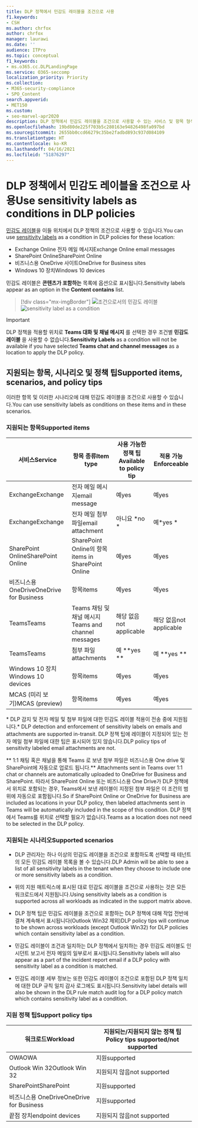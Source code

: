 ```yaml
---
title: DLP 정책에서 민감도 레이블을 조건으로 사용
f1.keywords:
- CSH
ms.author: chrfox
author: chrfox
manager: laurawi
ms.date: ''
audience: ITPro
ms.topic: conceptual
f1_keywords:
- ms.o365.cc.DLPLandingPage
ms.service: O365-seccomp
localization_priority: Priority
ms.collection:
- M365-security-compliance
- SPO_Content
search.appverid:
- MET150
ms.custom:
- seo-marvel-apr2020
description: DLP 정책에서 민감도 레이블을 조건으로 사용할 수 있는 서비스 및 항목 형식에 대해 배워봅니다.
ms.openlocfilehash: 19bd80de225f703b5c280163e94826498fa097bd
ms.sourcegitcommit: 2655bb0ccd66279c35be2fadbd893c937d084109
ms.translationtype: HT
ms.contentlocale: ko-KR
ms.lasthandoff: 04/16/2021
ms.locfileid: "51876297"
---
```

# <a name="use-sensitivity-labels-as-conditions-in-dlp-policies"></a><span data-ttu-id="392c8-103">DLP 정책에서 민감도 레이블을 조건으로 사용</span><span class="sxs-lookup"><span data-stu-id="392c8-103">Use sensitivity labels as conditions in DLP policies</span></span>

<span data-ttu-id="392c8-104">[민감도 레이블](sensitivity-labels.md)을 이들 위치에서 DLP 정책의 조건으로 사용할 수 있습니다.</span><span class="sxs-lookup"><span data-stu-id="392c8-104">You can use [sensitivity labels](sensitivity-labels.md) as a condition in DLP policies for these location:</span></span>

- <span data-ttu-id="392c8-105">Exchange Online 전자 메일 메시지</span><span class="sxs-lookup"><span data-stu-id="392c8-105">Exchange Online email messages</span></span>
- <span data-ttu-id="392c8-106">SharePoint Online</span><span class="sxs-lookup"><span data-stu-id="392c8-106">SharePoint Online</span></span>
- <span data-ttu-id="392c8-107">비즈니스용 OneDrive 사이트</span><span class="sxs-lookup"><span data-stu-id="392c8-107">OneDrive for Business sites</span></span>
- <span data-ttu-id="392c8-108">Windows 10 장치</span><span class="sxs-lookup"><span data-stu-id="392c8-108">Windows 10 devices</span></span>

<span data-ttu-id="392c8-109">민감도 레이블은 **콘텐츠가 포함하는** 목록에 옵션으로 표시됩니다.</span><span class="sxs-lookup"><span data-stu-id="392c8-109">Sensitivity labels appear as an option in the **Content contains** list.</span></span>

> [!div class="mx-imgBorder"]
> <span data-ttu-id="392c8-110">![조건으로서의 민감도 레이블](../media/dlp-sensitivity-label-as-a-condition.png)</span><span class="sxs-lookup"><span data-stu-id="392c8-110">![sensitivity label as a condition](../media/dlp-sensitivity-label-as-a-condition.png)</span></span>

> [!IMPORTANT]
> <span data-ttu-id="392c8-111">DLP 정책을 적용할 위치로 **Teams 대화 및 채널 메시지** 를 선택한 경우 조건별 **민감도 레이블** 을 사용할 수 없습니다.</span><span class="sxs-lookup"><span data-stu-id="392c8-111">**Sensitivity Labels** as a condition will not be available if you have selected **Teams chat and channel messages** as a location to apply the DLP policy.</span></span>


## <a name="supported-items-scenarios-and-policy-tips"></a><span data-ttu-id="392c8-112">지원되는 항목, 시나리오 및 정책 팁</span><span class="sxs-lookup"><span data-stu-id="392c8-112">Supported items, scenarios, and policy tips</span></span>

<span data-ttu-id="392c8-113">이러한 항목 및 이러한 시나리오에 대해 민감도 레이블을 조건으로 사용할 수 있습니다.</span><span class="sxs-lookup"><span data-stu-id="392c8-113">You can use sensitivity labels as conditions on these items and in these scenarios.</span></span>

### <a name="supported-items"></a><span data-ttu-id="392c8-114">지원되는 항목</span><span class="sxs-lookup"><span data-stu-id="392c8-114">Supported items</span></span>

|<span data-ttu-id="392c8-115">서비스</span><span class="sxs-lookup"><span data-stu-id="392c8-115">Service</span></span>  |<span data-ttu-id="392c8-116">항목 종류</span><span class="sxs-lookup"><span data-stu-id="392c8-116">Item type</span></span>  |<span data-ttu-id="392c8-117">사용 가능한 정책 팁</span><span class="sxs-lookup"><span data-stu-id="392c8-117">Available to policy tip</span></span>  |<span data-ttu-id="392c8-118">적용 가능</span><span class="sxs-lookup"><span data-stu-id="392c8-118">Enforceable</span></span>  |
|---------|---------|---------|---------|
|<span data-ttu-id="392c8-119">Exchange</span><span class="sxs-lookup"><span data-stu-id="392c8-119">Exchange</span></span>    |<span data-ttu-id="392c8-120">전자 메일 메시지</span><span class="sxs-lookup"><span data-stu-id="392c8-120">email message</span></span>         |<span data-ttu-id="392c8-121">예</span><span class="sxs-lookup"><span data-stu-id="392c8-121">yes</span></span>         |<span data-ttu-id="392c8-122">예</span><span class="sxs-lookup"><span data-stu-id="392c8-122">yes</span></span>         |
|<span data-ttu-id="392c8-123">Exchange</span><span class="sxs-lookup"><span data-stu-id="392c8-123">Exchange</span></span>    |<span data-ttu-id="392c8-124">전자 메일 첨부 파일</span><span class="sxs-lookup"><span data-stu-id="392c8-124">email attachment</span></span>         |<span data-ttu-id="392c8-125">아니요 \*</span><span class="sxs-lookup"><span data-stu-id="392c8-125">no \*</span></span>         |<span data-ttu-id="392c8-126">예\*</span><span class="sxs-lookup"><span data-stu-id="392c8-126">yes \*</span></span>         |
|<span data-ttu-id="392c8-127">SharePoint Online</span><span class="sxs-lookup"><span data-stu-id="392c8-127">SharePoint Online</span></span>     |<span data-ttu-id="392c8-128">SharePoint Online의 항목</span><span class="sxs-lookup"><span data-stu-id="392c8-128">items in SharePoint Online</span></span>         |<span data-ttu-id="392c8-129">예</span><span class="sxs-lookup"><span data-stu-id="392c8-129">yes</span></span>         |<span data-ttu-id="392c8-130">예</span><span class="sxs-lookup"><span data-stu-id="392c8-130">yes</span></span>         |
|<span data-ttu-id="392c8-131">비즈니스용 OneDrive</span><span class="sxs-lookup"><span data-stu-id="392c8-131">OneDrive for Business</span></span>     |<span data-ttu-id="392c8-132">항목</span><span class="sxs-lookup"><span data-stu-id="392c8-132">items</span></span>         |<span data-ttu-id="392c8-133">예</span><span class="sxs-lookup"><span data-stu-id="392c8-133">yes</span></span>         |<span data-ttu-id="392c8-134">예</span><span class="sxs-lookup"><span data-stu-id="392c8-134">yes</span></span>         |
|<span data-ttu-id="392c8-135">Teams</span><span class="sxs-lookup"><span data-stu-id="392c8-135">Teams</span></span>     |<span data-ttu-id="392c8-136">Teams 채팅 및 채널 메시지</span><span class="sxs-lookup"><span data-stu-id="392c8-136">Teams and channel messages</span></span>         |<span data-ttu-id="392c8-137">해당 없음</span><span class="sxs-lookup"><span data-stu-id="392c8-137">not applicable</span></span>         |<span data-ttu-id="392c8-138">해당 없음</span><span class="sxs-lookup"><span data-stu-id="392c8-138">not applicable</span></span>         |
|<span data-ttu-id="392c8-139">Teams</span><span class="sxs-lookup"><span data-stu-id="392c8-139">Teams</span></span>     |<span data-ttu-id="392c8-140">첨부 파일</span><span class="sxs-lookup"><span data-stu-id="392c8-140">attachments</span></span>         |<span data-ttu-id="392c8-141">예 \*\*</span><span class="sxs-lookup"><span data-stu-id="392c8-141">yes \*\*</span></span>         |<span data-ttu-id="392c8-142">예 \*\*</span><span class="sxs-lookup"><span data-stu-id="392c8-142">yes \*\*</span></span>         |
|<span data-ttu-id="392c8-143">Windows 10 장치</span><span class="sxs-lookup"><span data-stu-id="392c8-143">Windows 10 devices</span></span>     |<span data-ttu-id="392c8-144">항목</span><span class="sxs-lookup"><span data-stu-id="392c8-144">items</span></span>         |<span data-ttu-id="392c8-145">예</span><span class="sxs-lookup"><span data-stu-id="392c8-145">yes</span></span>         |<span data-ttu-id="392c8-146">예</span><span class="sxs-lookup"><span data-stu-id="392c8-146">yes</span></span>         |
|<span data-ttu-id="392c8-147">MCAS (미리 보기)</span><span class="sxs-lookup"><span data-stu-id="392c8-147">MCAS (preview)</span></span> |<span data-ttu-id="392c8-148">항목</span><span class="sxs-lookup"><span data-stu-id="392c8-148">items</span></span>         |<span data-ttu-id="392c8-149">예</span><span class="sxs-lookup"><span data-stu-id="392c8-149">yes</span></span>         |<span data-ttu-id="392c8-150">예</span><span class="sxs-lookup"><span data-stu-id="392c8-150">yes</span></span>         |

<span data-ttu-id="392c8-151">\* DLP 감지 및 전자 메일 및 첨부 파일에 대한 민감도 레이블 적용이 전송 중에 지원됩니다.</span><span class="sxs-lookup"><span data-stu-id="392c8-151">\* DLP detection and enforcement of sensitivity labels on emails and attachments are supported in-transit.</span></span> <span data-ttu-id="392c8-152">DLP 정책 팁에 레이블이 지정되어 있는 전자 메일 첨부 파일에 대한 팁은 표시되어 있지 않습니다.</span><span class="sxs-lookup"><span data-stu-id="392c8-152">DLP policy tips of sensitivity labeled email attachments are not.</span></span>

<span data-ttu-id="392c8-153">\*\* 1:1 채팅 혹은 채널을 통해 Teams 로 보낸 첨부 파일은 비즈니스용 One drive 및 SharePoint에 자동으로 업로드 됩니다.</span><span class="sxs-lookup"><span data-stu-id="392c8-153">\*\* Attachments sent in Teams over 1:1 chat or channels are automatically uploaded to OneDrive for Business and SharePoint.</span></span> <span data-ttu-id="392c8-154">따라서 SharePoint Online 또는 비즈니스용 One Drive가 DLP 정책에서 위치로 포함되는 경우, Teams에서 보낸 레이블이 지정된 첨부 파일은 이 조건의 범위에 자동으로 포함됩니다.</span><span class="sxs-lookup"><span data-stu-id="392c8-154">So if SharePoint Online or OneDrive for Business are included as locations in your DLP policy, then labeled attachments sent in Teams will be automatically included in the scope of this condition.</span></span> <span data-ttu-id="392c8-155">DLP 정책에서 Teams를 위치로 선택할 필요가 없습니다.</span><span class="sxs-lookup"><span data-stu-id="392c8-155">Teams as a location does not need to be selected in the DLP policy.</span></span>

### <a name="supported-scenarios"></a><span data-ttu-id="392c8-156">지원되는 시나리오</span><span class="sxs-lookup"><span data-stu-id="392c8-156">Supported scenarios</span></span>

- <span data-ttu-id="392c8-157">DLP 관리자는 하나 이상의 민감도 레이블을 조건으로 포함하도록 선택할 때 테넌트의 모든 민감도 레이블 목록을 볼 수 있습니다.</span><span class="sxs-lookup"><span data-stu-id="392c8-157">DLP Admin will be able to see a list of all sensitivity labels in the tenant when they choose to include one or more sensitivity labels as a condition.</span></span>

- <span data-ttu-id="392c8-158">위의 지원 매트릭스에 표시된 대로 민감도 레이블을 조건으로 사용하는 것은 모든 워크로드에서 지원됩니다.</span><span class="sxs-lookup"><span data-stu-id="392c8-158">Using sensitivity labels as a condition is supported across all workloads as indicated in the support matrix above.</span></span>

- <span data-ttu-id="392c8-159">DLP 정책 팁은 민감도 레이블을 조건으로 포함하는 DLP 정책에 대해 작업 전반에 결쳐 계속해서 표시됩니다(Outlook Win32 제외)</span><span class="sxs-lookup"><span data-stu-id="392c8-159">DLP policy tips will continue to be shown across workloads (except Outlook Win32) for DLP policies which contain sensitivity label as a condition.</span></span>

- <span data-ttu-id="392c8-160">민감도 레이블이 조건과 일치하는 DLP 정책에서 일치하는 경우 민감도 레이블도 인시던트 보고서 전자 메일의 일부로서 표시됩니다.</span><span class="sxs-lookup"><span data-stu-id="392c8-160">Sensitivity labels will also appear as a part of the incident report email if a DLP policy with sensitivity label as a condition is matched.</span></span>

- <span data-ttu-id="392c8-161">민감도 레이블 세부 정보는 또한 민감도 레이블이 조건으로 포함된 DLP 정책 일치에 대한 DLP 규칙 일치 감사 로그에도 표시됩니다.</span><span class="sxs-lookup"><span data-stu-id="392c8-161">Sensitivity label details will also be shown in the DLP rule match audit log for a DLP policy match which contains sensitivity label as a condition.</span></span>


### <a name="support-policy-tips"></a><span data-ttu-id="392c8-162">지원 정책 팁</span><span class="sxs-lookup"><span data-stu-id="392c8-162">Support policy tips</span></span>


|<span data-ttu-id="392c8-163">워크로드</span><span class="sxs-lookup"><span data-stu-id="392c8-163">Workload</span></span>  |<span data-ttu-id="392c8-164">지원되는/지원되지 않는 정책 팁</span><span class="sxs-lookup"><span data-stu-id="392c8-164">Policy tips supported/not supported</span></span>  |
|---------|---------|
|<span data-ttu-id="392c8-165">OWA</span><span class="sxs-lookup"><span data-stu-id="392c8-165">OWA</span></span> |    <span data-ttu-id="392c8-166">지원</span><span class="sxs-lookup"><span data-stu-id="392c8-166">supported</span></span>     |
|<span data-ttu-id="392c8-167">Outlook Win 32</span><span class="sxs-lookup"><span data-stu-id="392c8-167">Outlook Win 32</span></span>    |  <span data-ttu-id="392c8-168">지원되지 않음</span><span class="sxs-lookup"><span data-stu-id="392c8-168">not supported</span></span>       |
|<span data-ttu-id="392c8-169">SharePoint</span><span class="sxs-lookup"><span data-stu-id="392c8-169">SharePoint</span></span>   |   <span data-ttu-id="392c8-170">지원</span><span class="sxs-lookup"><span data-stu-id="392c8-170">supported</span></span>      |
|<span data-ttu-id="392c8-171">비즈니스용 OneDrive</span><span class="sxs-lookup"><span data-stu-id="392c8-171">OneDrive for Business</span></span>    |    <span data-ttu-id="392c8-172">지원</span><span class="sxs-lookup"><span data-stu-id="392c8-172">supported</span></span>     |
|<span data-ttu-id="392c8-173">끝점 장치</span><span class="sxs-lookup"><span data-stu-id="392c8-173">endpoint devices</span></span>   |  <span data-ttu-id="392c8-174">지원되지 않음</span><span class="sxs-lookup"><span data-stu-id="392c8-174">not supported</span></span>       |
